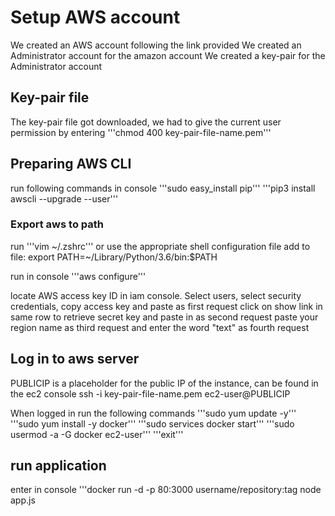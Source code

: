 # Setup AWS account
We created an AWS account following the link provided
We created an Administrator account for the amazon account
We created a key-pair for the Administrator account

## Key-pair file
The key-pair file got downloaded, we had to give the current user permission by entering
'''chmod 400 key-pair-file-name.pem'''

## Preparing AWS CLI
run following commands in console
'''sudo easy_install pip'''
'''pip3 install awscli --upgrade --user'''

### Export aws to path
run
'''vim ~/.zshrc'''
or use the appropriate shell configuration file 
add to file: export PATH=~/Library/Python/3.6/bin:$PATH

run in console
'''aws configure'''

locate AWS access key ID in iam console.
Select users, select security credentials, copy access key and paste as first request
click on show link in same row to retrieve secret key and paste in as second request
paste your region name as third request
and enter the word "text" as fourth request

## Log in to aws server
PUBLICIP is a placeholder for the public IP of the instance, can be found in the ec2 console
ssh -i key-pair-file-name.pem ec2-user@PUBLICIP

When logged in run the following commands
'''sudo yum update -y'''
'''sudo yum install -y docker'''
'''sudo services docker start'''
'''sudo usermod -a -G docker ec2-user'''
'''exit'''

## run application
enter in console
'''docker run -d -p 80:3000 username/repository:tag node app.js
